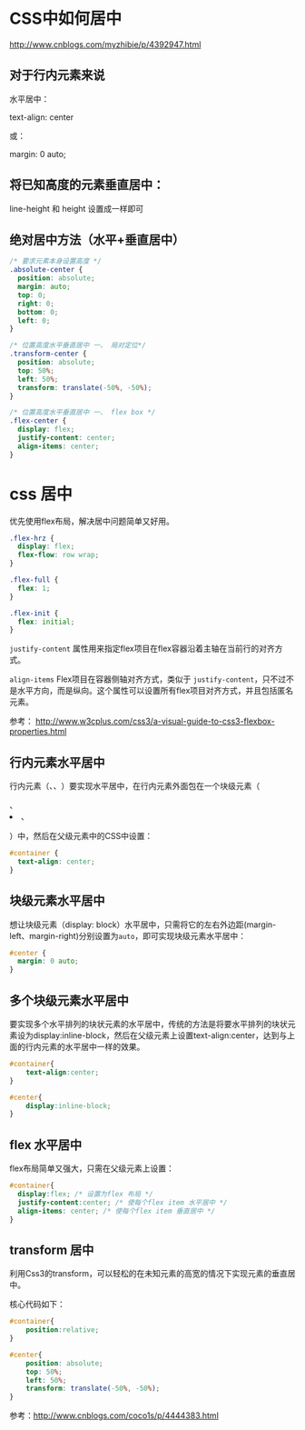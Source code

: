 # CSS中如何居中


http://www.cnblogs.com/myzhibie/p/4392947.html


## 对于行内元素来说

水平居中：

text-align: center

或：

margin: 0 auto;

## 将已知高度的元素垂直居中：

line-height 和 height 设置成一样即可


## 绝对居中方法（水平+垂直居中）

```css
/* 要求元素本身设置高度 */
.absolute-center {
  position: absolute;
  margin: auto;
  top: 0;
  right: 0;
  bottom: 0;
  left: 0;
}

/* 位置高度水平垂直居中 一、 局对定位*/
.transform-center {
  position: absolute;
  top: 50%;
  left: 50%;
  transform: translate(-50%, -50%);
}

/* 位置高度水平垂直居中 一、 flex box */
.flex-center {
  display: flex;
  justify-content: center;
  align-items: center;
}
```



# css 居中

优先使用flex布局，解决居中问题简单又好用。

```css
.flex-hrz {
  display: flex;
  flex-flow: row wrap;
}

.flex-full {
  flex: 1;
}

.flex-init {
  flex: initial;
}
```

`justify-content` 属性用来指定flex项目在flex容器沿着主轴在当前行的对齐方式。

`align-items`
Flex项目在容器侧轴对齐方式，类似于 `justify-content`，只不过不是水平方向，而是纵向。这个属性可以设置所有flex项目对齐方式，并且包括匿名元素。

参考：
http://www.w3cplus.com/css3/a-visual-guide-to-css3-flexbox-properties.html

## 行内元素水平居中
行内元素（<span>、<a>、<img>）要实现水平居中，在行内元素外面包在一个块级元素（<div>、<li>、<p>）中，然后在父级元素中的CSS中设置：
```css
#container {
  text-align: center;
}
```


## 块级元素水平居中
想让块级元素（display: block）水平居中，只需将它的左右外边距(margin-left、margin-right)分别设置为`auto`，即可实现块级元素水平居中：
```css
#center {
  margin: 0 auto;
}
```


## 多个块级元素水平居中

要实现多个水平排列的块状元素的水平居中，传统的方法是将要水平排列的块状元素设为display:inline-block，然后在父级元素上设置text-align:center，达到与上面的行内元素的水平居中一样的效果。


```css
#container{
    text-align:center;
}

#center{
    display:inline-block;
}
```

## flex 水平居中
flex布局简单又强大，只需在父级元素上设置：
```css
#container{
  display:flex; /* 设置为flex 布局 */
  justify-content:center; /* 使每个flex item 水平居中 */
  align-items: center; /* 使每个flex item 垂直居中 */
}
```

## transform 居中
利用Css3的transform，可以轻松的在未知元素的高宽的情况下实现元素的垂直居中。

核心代码如下：
```css
#container{
    position:relative;
}

#center{
    position: absolute;
    top: 50%;
    left: 50%;
    transform: translate(-50%, -50%);
}
```



参考：http://www.cnblogs.com/coco1s/p/4444383.html



